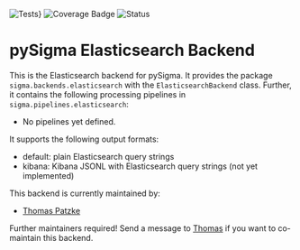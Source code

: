 ![Tests](https://github.com/SigmaHQ/pySigma-backend-elasticsearch/actions/workflows/test.yml/badge.svg)}
![Coverage Badge](https://img.shields.io/endpoint?url=https://gist.githubusercontent.com/SigmaHQ/3c445ef26310e9f2d2ca09c697db1c71/raw/SigmaHQ-pySigma-backend-elasticsearch.json)
![Status](https://img.shields.io/badge/Status-pre--release-orange)

# pySigma Elasticsearch Backend

This is the Elasticsearch backend for pySigma. It provides the package `sigma.backends.elasticsearch` with the `ElasticsearchBackend` class.
Further, it contains the following processing pipelines in `sigma.pipelines.elasticsearch`:

* No pipelines yet defined.

It supports the following output formats:

* default: plain Elasticsearch query strings
* kibana: Kibana JSONL with Elasticsearch query strings (not yet implemented)

This backend is currently maintained by:

* [Thomas Patzke](https://github.com/SigmaHQ/)

Further maintainers required! Send a message to [Thomas](mailto:thomas@patzke.org) if you want to co-maintain this
backend.